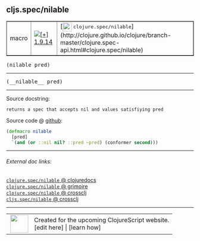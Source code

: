 ## cljs.spec/nilable



 <table border="1">
<tr>
<td>macro</td>
<td><a href="https://github.com/cljsinfo/cljs-api-docs/tree/1.9.14"><img valign="middle" alt="[+] 1.9.14" title="Added in 1.9.14" src="https://img.shields.io/badge/+-1.9.14-lightgrey.svg"></a> </td>
<td>
[<img height="24px" valign="middle" src="http://i.imgur.com/1GjPKvB.png"> <samp>clojure.spec/nilable</samp>](http://clojure.github.io/clojure/branch-master/clojure.spec-api.html#clojure.spec/nilable)
</td>
</tr>
</table>

<samp>(nilable pred)</samp><br>

---

 <samp>
(__nilable__ pred)<br>
</samp>

---





Source docstring:

```
returns a spec that accepts nil and values satisfiying pred
```


Source code @ [github]():

```clj
(defmacro nilable
  [pred]
  `(and (or ::nil nil? ::pred ~pred) (conformer second)))
```

<!--
Repo - tag - source tree - lines:

 <pre>

</pre>

-->

---



###### External doc links:

[`clojure.spec/nilable` @ clojuredocs](http://clojuredocs.org/clojure.spec/nilable)<br>
[`clojure.spec/nilable` @ grimoire](http://conj.io/store/v1/org.clojure/clojure/1.7.0-beta3/clj/clojure.spec/nilable/)<br>
[`clojure.spec/nilable` @ crossclj](http://crossclj.info/fun/clojure.spec/nilable.html)<br>
[`cljs.spec/nilable` @ crossclj](http://crossclj.info/fun/cljs.spec/nilable.html)<br>

---

 <table>
<tr><td>
<img valign="middle" align="right" width="48px" src="http://i.imgur.com/Hi20huC.png">
</td><td>
Created for the upcoming ClojureScript website.<br>
[edit here] | [learn how]
</td></tr></table>

[edit here]:https://github.com/cljsinfo/cljs-api-docs/blob/master/cljsdoc/cljs.spec/nilable.cljsdoc
[learn how]:https://github.com/cljsinfo/cljs-api-docs/wiki/cljsdoc-files

<!--

This information was too distracting to show to readers, but I'll leave it
commented here since it is helpful to:

- pretty-print the data used to generate this document
- and show how to retrieve that data



The API data for this symbol:

```clj
{:ns "cljs.spec",
 :name "nilable",
 :signature ["[pred]"],
 :name-encode "nilable",
 :history [["+" "1.9.14"]],
 :type "macro",
 :clj-equiv {:full-name "clojure.spec/nilable",
             :url "http://clojure.github.io/clojure/branch-master/clojure.spec-api.html#clojure.spec/nilable"},
 :full-name-encode "cljs.spec/nilable",
 :source {:code "(defmacro nilable\n  [pred]\n  `(and (or ::nil nil? ::pred ~pred) (conformer second)))",
          :title "Source code",
          :repo "clojurescript",
          :tag "r1.9.14",
          :filename "src/main/cljs/cljs/spec.cljc",
          :lines [364 367],
          :url "https://github.com/clojure/clojurescript/blob/r1.9.14/src/main/cljs/cljs/spec.cljc#L364-L367"},
 :usage ["(nilable pred)"],
 :full-name "cljs.spec/nilable",
 :docstring "returns a spec that accepts nil and values satisfiying pred",
 :cljsdoc-url "https://github.com/cljsinfo/cljs-api-docs/blob/master/cljsdoc/cljs.spec/nilable.cljsdoc"}

```

Retrieve the API data for this symbol:

```clj
;; from Clojure REPL
(require '[clojure.edn :as edn])
(-> (slurp "https://raw.githubusercontent.com/cljsinfo/cljs-api-docs/catalog/cljs-api.edn")
    (edn/read-string)
    (get-in [:symbols "cljs.spec/nilable"]))
```

-->
